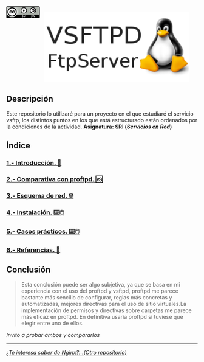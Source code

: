 <img src="./imagenes/MI-LICENCIA88x31.png" style="float: left; margin-right: 10px;" />

![logo vsftp](./imagenes/vsftpdLogo.png)
## Descripción
Este repositorio lo utilizaré para un proyecto en el que estudiaré el servicio  vsftp, los distintos puntos en los que está estructurado están ordenados por la condiciones de la actividad. **Asignatura: SRI (*Servicios en Red*)**

## Índice
### [1.- Introducción. 🔎](documentacion/introduccion.md)
### [2.- Comparativa con proftpd. 🆚](documentacion/ComparativaConApache.md)
### [3.- Esquema de red. 🌐](documentacion/EsquemaDeRed.md)
### [4.- Instalación. ⌨️🖱️](documentacion/instalacion.md)
### [5.- Casos prácticos. ⌨️🖱️](documentacion/CasosPracticos.md)
### [6.- Referencias. 👀](documentacion/referencias.md)

## Conclusión
> Esta conclusión puede ser algo subjetiva, ya que se basa en mi experiencia con el uso del proftpd y vsftpd, proftpd me parece bastante más sencillo de configurar, reglas más concretas y automatizadas, mejores directivas para el uso de sitio virtuales.La implementación de permisos y directivas sobre carpetas me parece más eficaz en proftpd. En definitiva usaría proftpd si tuviese que elegir entre uno de ellos.

*Invito a probar ambos y compararlos*
________________________________________
*[¿Te interesa saber de Nginx?...(Otro repositorio)](https://github.com/FJmonge00/nginx_SRI)*